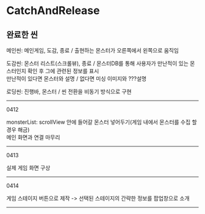 # CatchAndRelease

<h2>완료한 씬</h2>
메인씬: 메인게임, 도감, 종료 / 출현하는 몬스터가 오른쪽에서 왼쪽으로 움직임    
       
도감씬: 몬스터 리스트(스크롤뷰), 종료 / 몬스터DB를 통해 사용자가 만난적이 있는 몬스터인지 확인 후 그에 관련된 정보를 표시    
만난적이 있다면 몬스터와 설명 / 없다면 미싱 이미지와 ???설명    
   
로딩씬: 진행바, 몬스터 / 씬 전환을 비동기 방식으로 구현   

<hr>

0412 

monsterList: scrollView 안에 들어갈 몬스터 넣어두기(게임 내에서 몬스터를 수집 할 경우 해금)   
메인 화면과 연결 마무리

<hr>

0413

실제 게임 화면 구상

<hr>

0414
   
게임 스테이지 버튼으로 제작 -> 선택된 스테이지의 간략한 정보를 팝업창으로 소개

<hr>
